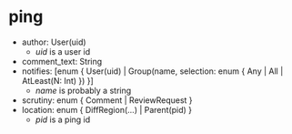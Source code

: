 ping
====

- author: User(uid)
    - *uid* is a user id
- comment_text: String
- notifies: [enum { User(uid) | Group(name, selection: enum { Any | All | AtLeast(N: Int) }) }]
    - *name* is probably a string
- scrutiny: enum { Comment | ReviewRequest }
- location: enum { DiffRegion(...) | Parent(pid) }
    - *pid* is a ping id
